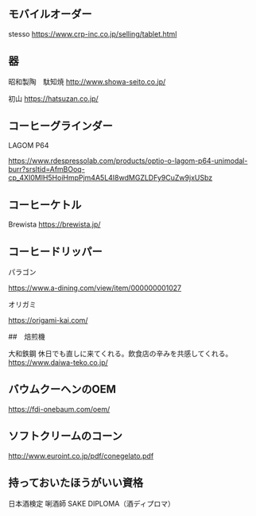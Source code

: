 ## モバイルオーダー

stesso
https://www.crp-inc.co.jp/selling/tablet.html


## 器

昭和製陶　駄知焼
http://www.showa-seito.co.jp/

初山
https://hatsuzan.co.jp/

## コーヒーグラインダー

LAGOM P64

https://www.rdespressolab.com/products/optio-o-lagom-p64-unimodal-burr?srsltid=AfmBOoq-cp_4XI0MlH5HoiHmpPjm4A5L4I8wdMGZLDFy9CuZw9jxUSbz

## コーヒーケトル

Brewista
https://brewista.jp/

## コーヒードリッパー

パラゴン

https://www.a-dining.com/view/item/000000001027

オリガミ

https://origami-kai.com/

##　焙煎機

大和鉄鋼
休日でも直しに来てくれる。飲食店の辛みを共感してくれる。
https://www.daiwa-teko.co.jp/

## バウムクーヘンのOEM

https://fdi-onebaum.com/oem/

## ソフトクリームのコーン

http://www.euroint.co.jp/pdf/conegelato.pdf

## 持っておいたほうがいい資格

日本酒検定
唎酒師
SAKE DIPLOMA（酒ディプロマ）
